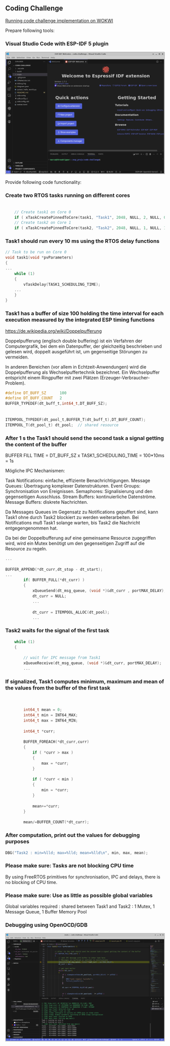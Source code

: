 
## Coding Challenge



[Running code challenge implementation on WOKWI](https://wokwi.com/projects/400828186491083777)




Prepare following tools:
### Visual Studio Code with ESP-IDF 5 plugin

![Visual Studio Code with ESP-IDF 5 plugin.](vscode_espidf.png)


Provide following code functionality:
### Create two RTOS tasks running on different cores

```c

    // Create task1 on Core 0
    if ( xTaskCreatePinnedToCore(task1, "Task1", 2048, NULL, 2, NULL, 0) != pdPASS ) ...
    // Create task2 on Core 1
    if ( xTaskCreatePinnedToCore(task2, "Task2", 2048, NULL, 1, NULL, 1) != pdPASS ) ...

```

    



### Task1 should run every 10 ms using the RTOS delay functions

```c
// Task to be run on Core 0
void task1(void *pvParameters) 
{
...
    while (1) 
    {  
        vTaskDelay(TASK1_SCHEDULING_TIME);    
    ...
    }
} 

```



### Task1 has a buffer of size 100 holding the time interval for each execution measured by the integrated ESP timing functions

https://de.wikipedia.org/wiki/Doppelpufferung

Doppelpufferung (englisch double buffering) ist ein Verfahren der Computergrafik, bei dem ein Datenpuffer, der gleichzeitig beschrieben und gelesen wird, doppelt ausgeführt ist, um gegenseitige Störungen zu vermeiden.

In anderen Bereichen (vor allem in Echtzeit-Anwendungen) wird die Doppelpufferung als Wechselpuffertechnik bezeichnet. Ein Wechselpuffer entspricht einem Ringpuffer mit zwei Plätzen (Erzeuger-Verbraucher-Problem).

```c
#define DT_BUFF_SZ      100
#define DT_BUFF_COUNT   2
BUFFER_TYPEDEF(dt_buff_t,int64_t,DT_BUFF_SZ);


ITEMPOOL_TYPEDEF(dt_pool_t,BUFFER_T(dt_buff_t),DT_BUFF_COUNT);
ITEMPOOL_T(dt_pool_t) dt_pool;  // shared resource
```




### After 1 s the Task1 should send the second task a signal getting the content of the buffer


BUFFER FILL TIME = DT_BUFF_SZ x TASK1_SCHEDULING_TIME = 100*10ms = 1s 

Mögliche IPC Mechanismen:

Task Notifications: einfache, effiziente Benachrichtigungen.
Message Queues: Übertragung komplexer Datenstrukturen.
Event Groups: Synchronisation von Ereignissen.
Semaphores: Signalisierung und den gegenseitigen Ausschluss.
Stream Buffers: kontinuierliche Datenströme.
Message Buffers: diskrete Nachrichten.

Da Messages Queues im Gegensatz zu Notifications gepuffert sind, kann Task1 ohne durch Task2 blockiert zu werden weiterarbeiten. Bei Notifications muß Task1 solange warten, bis Task2 die Nachricht entgegengenommen hat.

Da bei der Doppelbufferung auf eine gemeinsame Resource zugegriffen wird, wird ein Mutex benötigt um den gegenseitigen Zugriff auf die Resource zu regeln.


```c 
...

BUFFER_APPEND(*dt_curr,dt_stop - dt_start);
...
        if( BUFFER_FULL(*dt_curr) )
        {
            xQueueSend(dt_msg_queue, (void *)&dt_curr , portMAX_DELAY);
            dt_curr = NULL;
            ...

            dt_curr = ITEMPOOL_ALLOC(dt_pool);
            ...            
```



### Task2 waits for the signal of the first task

```c 
    while (1) 
    {

        // wait for IPC message from Task1
        xQueueReceive(dt_msg_queue, (void *)&dt_curr, portMAX_DELAY);
        ...
```        



### If signalized, Task1 computes minimum, maximum and mean of the values from the buffer of the first task
```c 


        int64_t mean = 0;
        int64_t min = INT64_MAX;
        int64_t max = INT64_MIN;

        int64_t *curr;
        
        BUFFER_FOREACH(*dt_curr,curr)
        {
            if ( *curr > max )
            {
                max = *curr;
            }

            if ( *curr < min )
            {
                min = *curr;
            }

            mean+=*curr;
        }
        
        mean/=BUFFER_COUNT(*dt_curr);
```   

### After computation, print out the values for debugging purposes

```c 
DBG("Task2 : min=%lld; max=%lld; mean=%lld\n", min, max, mean); 
```  


### Please make sure: Tasks are not blocking CPU time

By using FreeRTOS primitives for synchronisation, IPC and delays, there is no blocking of CPU time.


### Please make sure: Use as little as possible global variables

Global variables required : shared between Task1 and Task2 : 1 Mutex, 1 Message Queue, 1 Buffer Memory Pool

### Debugging using OpenOCD/GDB


![Debugging with GDB](vscode_debug.png)




